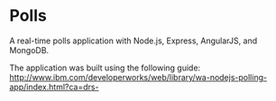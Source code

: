 Polls
=====

A real-time polls application with Node.js, Express, AngularJS, and MongoDB.


The application was built using the following guide:
    http://www.ibm.com/developerworks/web/library/wa-nodejs-polling-app/index.html?ca=drs-
